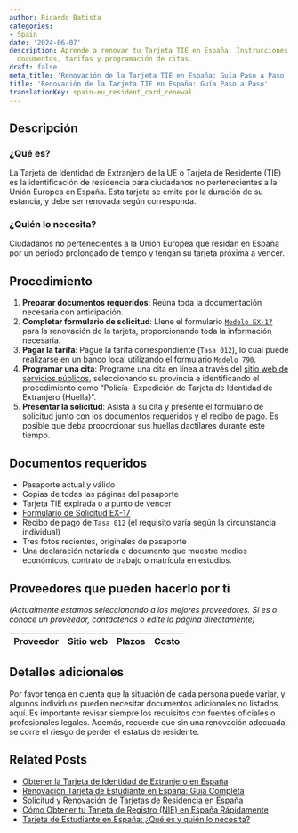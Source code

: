 ```yaml
---
author: Ricardo Batista
categories:
- Spain
date: '2024-06-07'
description: Aprende a renovar tu Tarjeta TIE en España. Instrucciones claras sobre
  documentos, tarifas y programación de citas.
draft: false
meta_title: 'Renovación de la Tarjeta TIE en España: Guía Paso a Paso'
title: 'Renovación de la Tarjeta TIE en España: Guía Paso a Paso'
translationKey: spain-eu_resident_card_renewal
---
```



## Descripción
### ¿Qué es?
La Tarjeta de Identidad de Extranjero de la UE o Tarjeta de Residente (TIE) es la identificación de residencia para ciudadanos no pertenecientes a la Unión Europea en España. Esta tarjeta se emite por la duración de su estancia, y debe ser renovada según corresponda.
### ¿Quién lo necesita?
Ciudadanos no pertenecientes a la Unión Europea que residan en España por un periodo prolongado de tiempo y tengan su tarjeta próxima a vencer.

## Procedimiento
1. **Preparar documentos requeridos**: Reúna toda la documentación necesaria con anticipación.
2. **Completar formulario de solicitud**: Llene el formulario [`Modelo EX-17`](https://sede.administracionespublicas.gob.es/modelosoficiales/) para la renovación de la tarjeta, proporcionando toda la información necesaria.
3. **Pagar la tarifa**: Pague la tarifa correspondiente (`Tasa 012`), lo cual puede realizarse en un banco local utilizando el formulario `Modelo 790`.
4. **Programar una cita**: Programe una cita en línea a través del [sitio web de servicios públicos](https://sede.administracionespublicas.gob.es/icpplus/), seleccionando su provincia e identificando el procedimiento como “Policía- Expedición de Tarjeta de Identidad de Extranjero (Huella)".
5. **Presentar la solicitud**: Asista a su cita y presente el formulario de solicitud junto con los documentos requeridos y el recibo de pago. Es posible que deba proporcionar sus huellas dactilares durante este tiempo.

## Documentos requeridos
- Pasaporte actual y válido
- Copias de todas las páginas del pasaporte
- Tarjeta TIE expirada o a punto de vencer
- [Formulario de Solicitud EX-17](https://sede.administracionespublicas.gob.es/modelosoficiales/)
- Recibo de pago de `Tasa 012` (el requisito varía según la circunstancia individual)
- Tres fotos recientes, originales de pasaporte
- Una declaración notariada o documento que muestre medios económicos, contrato de trabajo o matrícula en estudios.

## Proveedores que pueden hacerlo por ti

_(Actualmente estamos seleccionando a los mejores proveedores. Si es o conoce un proveedor, contáctenos o edite la página directamente)_

| Proveedor | Sitio web | Plazos | Costo |
| --------------- | --------------- | :-------------: | :-------------: |

## Detalles adicionales
Por favor tenga en cuenta que la situación de cada persona puede variar, y algunos individuos pueden necesitar documentos adicionales no listados aquí. Es importante revisar siempre los requisitos con fuentes oficiales o profesionales legales. Además, recuerde que sin una renovación adecuada, se corre el riesgo de perder el estatus de residente.

## Related Posts

- [Obtener la Tarjeta de Identidad de Extranjero en España](https://tramitit.com/es/guides/spain/solicitud_de_la_tarjeta_de_estudiante/)
- [Renovación Tarjeta de Estudiante en España: Guía Completa](https://tramitit.com/es/guides/spain/renovacion_de_la_tarjeta_de_estudiante/)
- [Solicitud y Renovación de Tarjetas de Residencia en España](https://tramitit.com/es/guides/spain/tarjeta_inicial_o_renovaci%C3%B3n_residencia_o_residencia_y_trabajo/)
- [Cómo Obtener tu Tarjeta de Registro (NIE) en España Rápidamente](https://tramitit.com/es/guides/spain/c%C3%A9dula_de_inscripci%C3%B3n/)
- [Tarjeta de Estudiante en España: ¿Qué es y quién lo necesita?](https://tramitit.com/es/guides/spain/tarjeta_de_estudiantes_para_extranjeros_inicial_o_renovaci%C3%B3n/)
